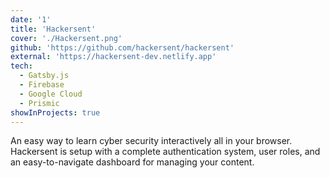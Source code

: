 ```yaml
---
date: '1'
title: 'Hackersent'
cover: './Hackersent.png'
github: 'https://github.com/hackersent/hackersent'
external: 'https://hackersent-dev.netlify.app'
tech:
  - Gatsby.js
  - Firebase
  - Google Cloud
  - Prismic
showInProjects: true
---
```


An easy way to learn cyber security interactively all in your browser. Hackersent is setup with a complete authentication system, user roles, and an easy-to-navigate dashboard for managing your content.
